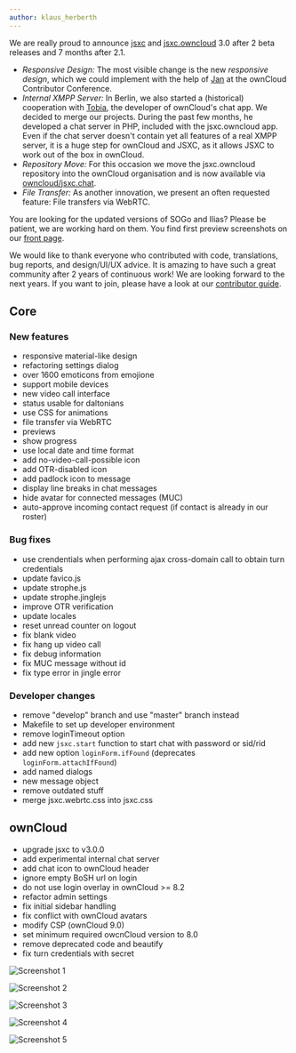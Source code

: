 ```yaml
---
author: klaus_herberth
---
```

We are really proud to announce [jsxc](https://github.com/jsxc/jsxc/releases/) and [jsxc.owncloud](https://github.com/owncloud/jsxc.chat/releases/) 3.0 after 2 beta releases and 7 months after 2.1.

- *Responsive Design:* The most visible change is the new *responsive design*, which we could implement with the help of [Jan](https://github.com/jancborchardt) at the ownCloud Contributor Conference.
- *Internal XMPP Server:* In Berlin, we also started a (historical) cooperation with [Tobia](https://github.com/LEDfan), the developer of ownCloud's chat app. We decided to merge our projects. During the past few months, he developed a chat server in PHP, included with the jsxc.owncloud app. Even if the chat server doesn't contain yet all features of a real XMPP server, it is a huge step for ownCloud and JSXC, as it allows JSXC to work out of the box in ownCloud.
- *Repository Move:* For this occasion we move the jsxc.owncloud repository into the ownCloud organisation and is now available via [owncloud/jsxc.chat](https://github.com/owncloud/jsxc.chat/).
- *File Transfer:* As another innovation, we present an often requested feature: File transfers via WebRTC.

You are looking for the updated versions of SOGo and Ilias? Please be patient, we are working hard on them. You find first preview screenshots on our [front page](/).

We would like to thank everyone who contributed with code, translations, bug reports, and design/UI/UX advice. It is amazing to have such a great community after 2 years of continuous work! We are looking forward to the next years. If you want to join, please have a look at our [contributor guide](https://github.com/jsxc/jsxc/wiki/Contributor-Guide).

## Core
### New features
- responsive material-like design
 - refactoring settings dialog
 - over 1600 emoticons from emojione
 - support mobile devices
 - new video call interface
 - status usable for daltonians
 - use CSS for animations
- file transfer via WebRTC
 - previews
 - show progress
- use local date and time format
- add no-video-call-possible icon
- add OTR-disabled icon
- add padlock icon to message
- display line breaks in chat messages
- hide avatar for connected messages (MUC)
- auto-approve incoming contact request (if contact is already in our roster)

### Bug fixes
- use crendentials when performing ajax cross-domain call to obtain turn credentials
- update favico.js
- update strophe.js
- update strophe.jinglejs
- improve OTR verification
- update locales
- reset unread counter on logout
- fix blank video
- fix hang up video call
- fix debug information
- fix MUC message without id
- fix type error in jingle error

### Developer changes
- remove "develop" branch and use "master" branch instead
- Makefile to set up developer environment
- remove loginTimeout option
- add new `jsxc.start` function to start chat with password or sid/rid
- add new option `loginForm.ifFound` (deprecates `loginForm.attachIfFound`)
- add named dialogs
- new message object
- remove outdated stuff
- merge jsxc.webrtc.css into jsxc.css

## ownCloud
- upgrade jsxc to v3.0.0
- add experimental internal chat server
- add chat icon to ownCloud header
- ignore empty BoSH url on login
- do not use login overlay in ownCloud >= 8.2
- refactor admin settings
- fix initial sidebar handling
- fix conflict with ownCloud avatars
- modify CSP (ownCloud 9.0)
- set minimum required owcnCloud version to 8.0
- remove deprecated code and beautify
- fix turn credentials with secret

![Screenshot 1]({{site.url}}/images/v3.0.0/screenshot-owncloud.png)

![Screenshot 2]({{site.url}}/assets/v3.0.0-screenshot-admin-settings.png)

![Screenshot 3]({{site.url}}/assets/v3.0.0-screenshot-mobile-roster.png)

![Screenshot 4]({{site.url}}/assets/v3.0.0-screenshot-mobile-window.png)

![Screenshot 5]({{site.url}}/assets/v3.0.0-screenshot-mobile-video.png)
